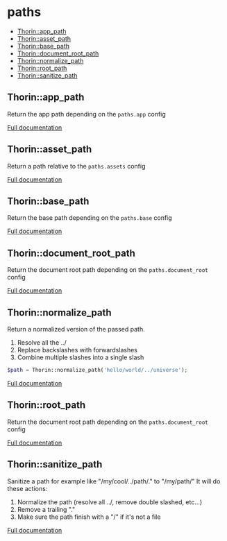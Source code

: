 # paths

- [Thorin::app_path](#Thorin_app_path)
- [Thorin::asset_path](#Thorin_asset_path)
- [Thorin::base_path](#Thorin_base_path)
- [Thorin::document_root_path](#Thorin_document_root_path)
- [Thorin::normalize_path](#Thorin_normalize_path)
- [Thorin::root_path](#Thorin_root_path)
- [Thorin::sanitize_path](#Thorin_sanitize_path)
<a name="Thorin_app_path"></a>
## Thorin::app_path
Return the app path depending on the `paths.app` config


[Full documentation](/doc/src/functions/paths/app_path.md)

<a name="Thorin_asset_path"></a>
## Thorin::asset_path
Return a path relative to the `paths.assets` config


[Full documentation](/doc/src/functions/paths/asset_path.md)

<a name="Thorin_base_path"></a>
## Thorin::base_path
Return the base path depending on the `paths.base` config


[Full documentation](/doc/src/functions/paths/base_path.md)

<a name="Thorin_document_root_path"></a>
## Thorin::document_root_path
Return the document root path depending on the `paths.document_root` config


[Full documentation](/doc/src/functions/paths/document_root_path.md)

<a name="Thorin_normalize_path"></a>
## Thorin::normalize_path
Return a normalized version of the passed path.
1. Resolve all the ../
2. Replace backslashes with forwardslashes
3. Combine multiple slashes into a single slash
```php
$path = Thorin::normalize_path('hello/world/../universe');
```

[Full documentation](/doc/src/functions/paths/normalize_path.md)

<a name="Thorin_root_path"></a>
## Thorin::root_path
Return the document root path depending on the `paths.document_root` config


[Full documentation](/doc/src/functions/paths/root_path.md)

<a name="Thorin_sanitize_path"></a>
## Thorin::sanitize_path
Sanitize a path for example like "/my/cool/../path/." to "/my/path/"
It will do these actions:
1. Normalize the path (resolve all ../, remove double slashed, etc...)
2. Remove a trailing "."
3. Make sure the path finish with a "/" if it's not a file


[Full documentation](/doc/src/functions/paths/sanitize_path.md)
